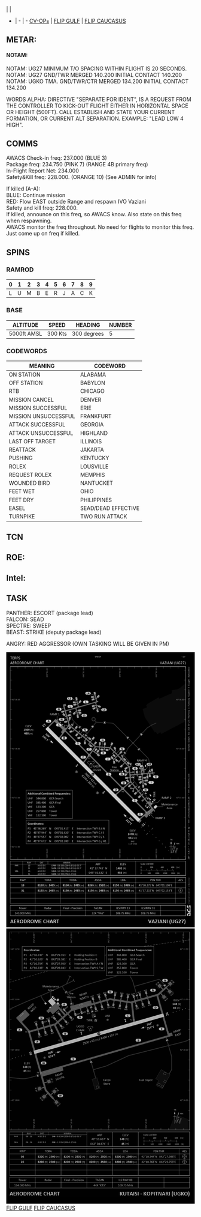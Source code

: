  |  | 
- | - | -
[CV-OPs](/CVOPS/cvops.md) | [FLIP GULF](https://www.dropbox.com/s/sp91zf63rx0esao/FLIP_GULFR2_EC1.pdf?dl=0) | [FLIP CAUCASUS](https://www.dropbox.com/s/ppiqy9ba7i8h8op/FLIP_CAUR_EC1.pdf?dl=0)




## METAR: 

#### NOTAM: 
NOTAM: UG27 MINIMUM T/O SPACING WITHIN FLIGHT IS 20 SECONDS.  
NOTAM: UG27 GND/TWR MERGED 140.200 INITIAL CONTACT 140.200  
NOTAM: UGKO TMA. GND/TWR/CTR MERGED 134.200 INITIAL CONTACT 134.200  
  
WORDS ALPHA: DIRECTIVE "SEPARATE FOR IDENT", IS A REQUEST FROM THE CONTROLLER TO KICK-OUT FLIGHT EITHER IN HORIZONTAL SPACE OR HEIGHT (500FT). CALL ESTABLISH AND STATE YOUR CURRENT FORMATION, OR CURRENT ALT SEPARATION. EXAMPLE: "LEAD LOW 4 HIGH".  


## COMMS
AWACS Check-in freq: 237.000 (BLUE 3)  
Package freq: 234.750 (PINK 7) (RANGE 4B primary freq)  
In-Flight Report Net: 234.000  
Safety&Kill freq: 228.000. (ORANGE 10) (See ADMIN for info)  

If killed (A-A):  
BLUE: Continue mission  
RED: Flow EAST outside Range and respawn IVO Vaziani  
Safety and kill freq: 228.000.   
If killed, announce on this freq, so AWACS know. Also state on this freq when respawning.   
AWACS monitor the freq throughout. No need for flights to monitor this freq. Just come up on freq if killed.  


## SPINS


### RAMROD

| 0 | 1 | 2 | 3 | 4 | 5 | 6 | 7 | 8 | 9 |
| - | - | - | - | - | - | - | - | - | - |
| L | U | M | B | E | R | J | A | C | K |

### BASE

| ALTITUDE | SPEED | HEADING | NUMBER| 
| -------- | ----- | ------- | ----- | 
| 5000ft AMSL | 300 Kts | 300 degrees | 5 |

### CODEWORDS

| MEANING | CODEWORD | 
| ------- | -------- | 
| ON STATION | ALABAMA | 
| OFF STATION | BABYLON |
| RTB | CHICAGO |
| MISSION CANCEL | DENVER |
| MISSION SUCCESSFUL| ERIE |
| MISSION UNSUCCESSFUL| FRANKFURT |
| ATTACK SUCCESSFUL | GEORGIA |
| ATTACK UNSUCCESSFUL | HIGHLAND |
| LAST OFF TARGET| ILLINOIS |
| REATTACK | JAKARTA |
| PUSHING | KENTUCKY |
| ROLEX | LOUSVILLE |
| REQUEST ROLEX| MEMPHIS|
| WOUNDED BIRD | NANTUCKET |
| FEET WET | OHIO |
| FEET DRY | PHILIPPINES |
| EASEL | SEAD/DEAD EFFECTIVE |
| TURNPIKE | TWO RUN ATTACK |

## TCN


## ROE:



## Intel:


## TASK
PANTHER: ESCORT (package lead)  
FALCON: SEAD  
SPECTRE: SWEEP  
BEAST: STRIKE (deputy package lead)  

ANGRY: RED AGGRESSOR (OWN TASKING WILL BE GIVEN IN PM)  

![GND](/FLIPS/UG27_GND_INVERTED.png)  
![GND](/FLIPS/UGKO_GND.png)  
[FLIP GULF](https://www.dropbox.com/s/sp91zf63rx0esao/FLIP_GULFR2_EC1.pdf?dl=0)
[FLIP CAUCASUS](https://www.dropbox.com/s/ppiqy9ba7i8h8op/FLIP_CAUR_EC1.pdf?dl=0)

